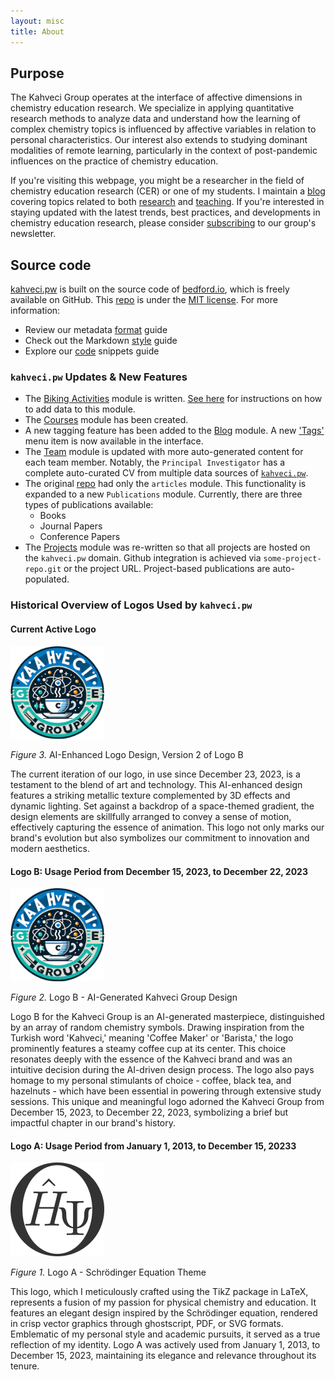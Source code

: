 ```yaml
---
layout: misc
title: About
---
```


## Purpose

The Kahveci Group operates at the interface of affective dimensions in chemistry education research. We specialize in applying quantitative research methods to analyze data and understand how the learning of complex chemistry topics is influenced by affective variables in relation to personal characteristics. Our interest also extends to studying dominant modalities of remote learning, particularly in the context of post-pandemic influences on the practice of chemistry education.

If you're visiting this webpage, you might be a researcher in the field of chemistry education research (CER) or one of my students. I maintain a [blog](/blog) covering topics related to both [research](/projects) and [teaching](/courses). If you're interested in staying updated with the latest trends, best practices, and developments in chemistry education research, please consider [subscribing](https://tinyletter.com/mkahveci) to our group's newsletter.

## Source code

[kahveci.pw](https://kahveci.pw) is built on the source code of [bedford.io](https://github.com/blab/blotter), which is freely available on GitHub. This [repo](https://github.com/blab/blotter) is under the [MIT license](https://github.com/blab/blotter#license). For more information:

* Review our metadata [format](/format) guide
* Check out the Markdown [style](/style) guide
* Explore our [code](/code) snippets guide

### `kahveci.pw` Updates & New Features

* The [Biking Activities](/biking) module is written. [See here](/format) for instructions on how to add data to this module.
* The [Courses](/courses) module has been created.
* A new tagging feature has been added to the [Blog](/blog) module. A new ['Tags'](/blog/tags/) menu item is now available in the interface.
* The [Team](/team) module is updated with more auto-generated content for each team member. Notably, the `Principal Investigator` has a complete auto-curated CV from multiple data sources of [`kahveci.pw`](https://kahveci.pw).
* The original [repo](https://github.com/blab/blotter) had only the `articles` module. This functionality is expanded to a new `Publications` module. Currently, there are three types of publications available:
  * Books
  * Journal Papers
  * Conference Papers
* The [Projects](/projects) module was re-written so that all projects are hosted on the `kahveci.pw` domain. Github integration is achieved via `some-project-repo.git` or the project URL. Project-based publications are auto-populated.

### Historical Overview of Logos Used by `kahveci.pw`

#### Current Active Logo

<img width="150px" class="mr-3 mb-3 rounded-circle border shadow" src="images/logo.png" alt="New logo">

_Figure 3._ AI-Enhanced Logo Design, Version 2 of Logo B

The current iteration of our logo, in use since December 23, 2023, is a testament to the blend of art and technology. This AI-enhanced design features a striking metallic texture complemented by 3D effects and dynamic lighting. Set against a backdrop of a space-themed gradient, the design elements are skillfully arranged to convey a sense of motion, effectively capturing the essence of animation. This logo not only marks our brand's evolution but also symbolizes our commitment to innovation and modern aesthetics.

#### Logo B: Usage Period from December 15, 2023, to December 22, 2023

<img width="150px" class="mr-3 mb-3 rounded-circle border shadow" src="images/logo-231215.png" alt="Old logo">

_Figure 2._ Logo B - AI-Generated Kahveci Group Design

Logo B for the Kahveci Group is an AI-generated masterpiece, distinguished by an array of random chemistry symbols. Drawing inspiration from the Turkish word 'Kahveci,' meaning 'Coffee Maker' or 'Barista,' the logo prominently features a steamy coffee cup at its center. This choice resonates deeply with the essence of the Kahveci brand and was an intuitive decision during the AI-driven design process. The logo also pays homage to my personal stimulants of choice - coffee, black tea, and hazelnuts - which have been essential in powering through extensive study sessions. This unique and meaningful logo adorned the Kahveci Group from December 15, 2023, to December 22, 2023, symbolizing a brief but impactful chapter in our brand's history.

#### Logo A: Usage Period from January 1, 2013, to December 15, 20233

<img width="150px" class="mr-3 mb-3 rounded-circle border shadow" src="images/logoSAVE.png" alt="Old logo">

_Figure 1._ Logo A - Schrödinger Equation Theme

This logo, which I meticulously crafted using the TikZ package in LaTeX, represents a fusion of my passion for physical chemistry and education. It features an elegant design inspired by the Schrödinger equation, rendered in crisp vector graphics through ghostscript, PDF, or SVG formats. Emblematic of my personal style and academic pursuits, it served as a true reflection of my identity. Logo A was actively used from January 1, 2013, to December 15, 2023, maintaining its elegance and relevance throughout its tenure.